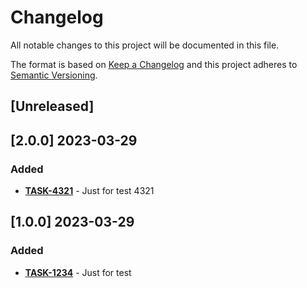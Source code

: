 # Changelog

All notable changes to this project will be documented in this file.

The format is based on [Keep a Changelog](http://keepachangelog.com/en/1.0.0/)
and this project adheres to [Semantic Versioning](http://semver.org/spec/v2.0.0.html).

## [Unreleased]

## [2.0.0] 2023-03-29

### Added 

- [**TASK-4321**](https://link.task.jira/browse/task-4321) - Just for test 4321

## [1.0.0] 2023-03-29

### Added 

- [**TASK-1234**](https://link.task.jira/browse/task-1234) - Just for test